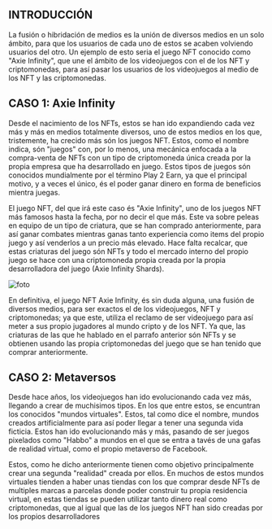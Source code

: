 ## INTRODUCCIÓN

La fusión o hibridación de medios es la unión de diversos medios en un solo ámbito, para que los usuarios de cada uno de estos se acaben volviendo usuarios del otro. Un ejemplo de esto seria el juego NFT conocido como "Axie Infinity", que une el ámbito de los videojuegos con el de los NFT y criptomonedas, para así pasar los usuarios de los videojuegos al medio de los NFT y las criptomonedas.


## CASO 1: Axie Infinity

Desde el nacimiento de los NFTs, estos se han ido expandiendo cada vez más y más en medios totalmente diversos, uno de estos medios en los que, tristemente, ha crecido más són los juegos NFT. Estos, como el nombre indica, són "juegos" con, por lo menos, una mecánica enfocada a la compra-venta de NFTs con un tipo de criptomoneda única creada por la propia empresa que ha desarrollado en juego. Estos tipos de juegos són conocidos mundialmente por el término Play 2 Earn, ya que el principal motivo, y a veces el único, és el poder ganar dinero en forma de beneficios mientra juegas.

El juego NFT, del que irá este caso és "Axie Infinity", uno de los juegos NFT más famosos hasta la fecha, por no decir el que más. Este va sobre peleas en equipo de un tipo de criatura, que se han comprado anteriormente, para así ganar combates mientras ganas tanto experiencia como items del propio juego y así venderlos a un precio más elevado. Hace falta recalcar, que estas criaturas del juego són NFTs y todo el mercado interno del propio juego se hace con una criptomoneda propia creada por la propia desarrolladora del juego (Axie Infinity Shards).

![foto](https://i.blogs.es/067b7e/axie-infinity-portada/1366_2000.jpg)

En definitiva, el juego NFT Axie Infinity, és sin duda alguna, una fusión de diversos medios, para ser exactos el de los videojuegos, NFT y criptomonedas; ya que este, utiliza el reclamo de ser videojuego para así meter a sus propio jugadores al mundo cripto y de los NFT. Ya que, las criaturas de las que he hablado en el parrafo anterior són NFTs y se obtienen usando las propia criptomonedas del juego que se han tenido que comprar anteriormente.


## CASO 2: Metaversos

Desde hace años, los videojuegos han ido evolucionando cada vez más, llegando a crear de muchisimos tipos. En los que entre estos, se encuntran los conocidos "mundos virtuales". Estos, tal como dice el nombre, mundos creados artificialmente para así poder llegar a tener una segunda vida ficticia. Estos han ido evolucionando más y más, pasando de ser juegos pixelados como "Habbo" a mundos en el que se entra a tavés de una gafas de realidad virtual, como el propio metaverso de Facebook.

Estos, como he dicho anteriormente tienen como objetivo principalmente crear una segunda "realidad" creada por ellos. En muchos de estos mundos virtuales tienden a haber unas tiendas con los que comprar desde NFTs de multiples marcas a parcelas donde poder construir tu propia residencia virtual, en estas tiendas se pueden utilizar tanto dinero real como criptomonedas, que al igual que las de los juegos NFT han sido creadas por los propios desarrolladores
